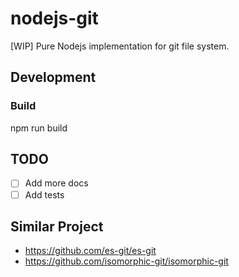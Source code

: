 nodejs-git
==========

[WIP] Pure Nodejs implementation for git file system.

## Development
### Build
npm run build

## TODO
- [ ] Add more docs
- [ ] Add tests

## Similar Project
- https://github.com/es-git/es-git
- https://github.com/isomorphic-git/isomorphic-git